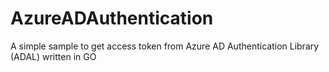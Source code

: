 # AzureADAuthentication
A simple sample to get access token from Azure AD Authentication Library (ADAL) written in GO
